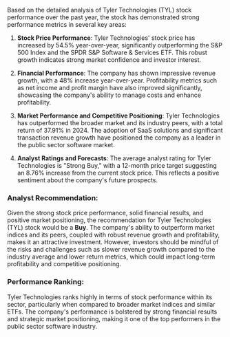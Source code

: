 Based on the detailed analysis of Tyler Technologies (TYL) stock performance over the past year, the stock has demonstrated strong performance metrics in several key areas:

1. **Stock Price Performance**: Tyler Technologies' stock price has increased by 54.5% year-over-year, significantly outperforming the S&P 500 Index and the SPDR S&P Software & Services ETF. This robust growth indicates strong market confidence and investor interest.

2. **Financial Performance**: The company has shown impressive revenue growth, with a 48% increase year-over-year. Profitability metrics such as net income and profit margin have also improved significantly, showcasing the company's ability to manage costs and enhance profitability.

3. **Market Performance and Competitive Positioning**: Tyler Technologies has outperformed the broader market and its industry peers, with a total return of 37.91% in 2024. The adoption of SaaS solutions and significant transaction revenue growth have positioned the company as a leader in the public sector software market.

4. **Analyst Ratings and Forecasts**: The average analyst rating for Tyler Technologies is "Strong Buy," with a 12-month price target suggesting an 8.76% increase from the current stock price. This reflects a positive sentiment about the company's future prospects.

### Analyst Recommendation:

Given the strong stock price performance, solid financial results, and positive market positioning, the recommendation for Tyler Technologies (TYL) stock would be a **Buy**. The company's ability to outperform market indices and its peers, coupled with robust revenue growth and profitability, makes it an attractive investment. However, investors should be mindful of the risks and challenges such as slower revenue growth compared to the industry average and lower return metrics, which could impact long-term profitability and competitive positioning.

### Performance Ranking:

Tyler Technologies ranks highly in terms of stock performance within its sector, particularly when compared to broader market indices and similar ETFs. The company's performance is bolstered by strong financial results and strategic market positioning, making it one of the top performers in the public sector software industry.